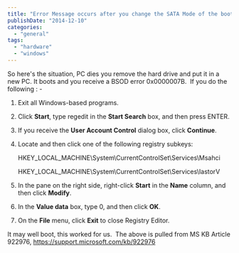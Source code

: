 ```yaml
---
title: "Error Message occurs after you change the SATA Mode of the boot drive"
publishDate: "2014-12-10"
categories: 
  - "general"
tags: 
  - "hardware"
  - "windows"
---
```


So here's the situation, PC dies you remove the hard drive and put it in a new PC. It boots and you receive a BSOD error 0x0000007B.  If you do the following : -

1. Exit all Windows-based programs.
2. Click **Start**, type regedit in the **Start Search** box, and then press ENTER.
3. If you receive the **User Account Control** dialog box, click **Continue**.
4. Locate and then click one of the following registry subkeys:
    
    HKEY\_LOCAL\_MACHINE\\System\\CurrentControlSet\\Services\\Msahci
    
    HKEY\_LOCAL\_MACHINE\\System\\CurrentControlSet\\Services\\IastorV
    
5. In the pane on the right side, right-click **Start** in the **Name** column, and then click **Modify**.
6. In the **Value data** box, type 0, and then click **OK**.
7. On the **File** menu, click **Exit** to close Registry Editor.

It may well boot, this worked for us.  The above is pulled from MS KB Article 922976, https://support.microsoft.com/kb/922976
